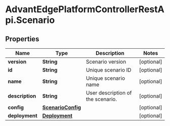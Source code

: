# AdvantEdgePlatformControllerRestApi.Scenario

## Properties
Name | Type | Description | Notes
------------ | ------------- | ------------- | -------------
**version** | **String** | Scenario version | [optional] 
**id** | **String** | Unique scenario ID | [optional] 
**name** | **String** | Unique scenario name | [optional] 
**description** | **String** | User description of the scenario. | [optional] 
**config** | [**ScenarioConfig**](ScenarioConfig.md) |  | [optional] 
**deployment** | [**Deployment**](Deployment.md) |  | [optional] 


